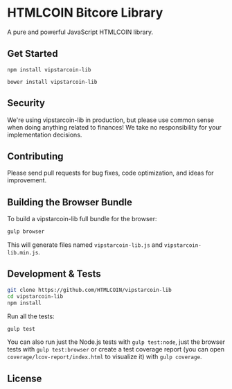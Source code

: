 HTMLCOIN Bitcore Library
=======

A pure and powerful JavaScript HTMLCOIN library.


## Get Started

```
npm install vipstarcoin-lib
```

```
bower install vipstarcoin-lib
```

## Security

We're using vipstarcoin-lib in production, but please use common sense when doing anything related to finances! We take no responsibility for your implementation decisions.



## Contributing

Please send pull requests for bug fixes, code optimization, and ideas for improvement. 

## Building the Browser Bundle

To build a vipstarcoin-lib full bundle for the browser:

```sh
gulp browser
```

This will generate files named `vipstarcoin-lib.js` and `vipstarcoin-lib.min.js`.

## Development & Tests

```sh
git clone https://github.com/HTMLCOIN/vipstarcoin-lib
cd vipstarcoin-lib
npm install
```

Run all the tests:

```sh
gulp test
```

You can also run just the Node.js tests with `gulp test:node`, just the browser tests with `gulp test:browser`
or create a test coverage report (you can open `coverage/lcov-report/index.html` to visualize it) with `gulp coverage`.

## License

